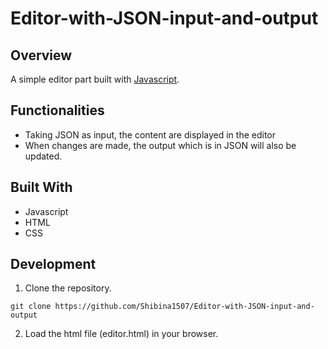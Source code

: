 # Editor-with-JSON-input-and-output

## Overview

A simple editor part built with [Javascript](https://www.javascript.com/).

## Functionalities

- Taking JSON as input, the content are displayed in the editor 
- When changes are made, the output which is in JSON will also be updated.
## Built With

- Javascript
- HTML
- CSS

## Development

1. Clone the repository.

```
git clone https://github.com/Shibina1507/Editor-with-JSON-input-and-output
```
2. Load the html file (editor.html) in your browser.

